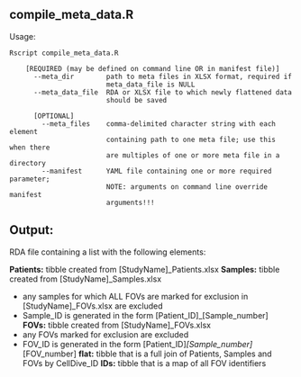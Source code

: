 ## compile_meta_data.R

Usage:  
```
Rscript compile_meta_data.R 
            
    [REQUIRED (may be defined on command line OR in manifest file)] 
      --meta_dir        path to meta files in XLSX format, required if 
                        meta_data_file is NULL
      --meta_data_file  RDA or XLSX file to which newly flattened data 
                        should be saved

      [OPTIONAL]
        --meta_files    comma-delimited character string with each element 
                        containing path to one meta file; use this when there 
                        are multiples of one or more meta file in a directory
        --manifest      YAML file containing one or more required parameter; 
                        NOTE: arguments on command line override manifest 
                        arguments!!!     
```
## Output:

RDA file containing a list with the following elements:

**Patients:** tibble created from [StudyName]_Patients.xlsx
**Samples:** tibble created from [StudyName]_Samples.xlsx
- any samples for which ALL FOVs are marked for exclusion in [StudyName]_FOVs.xlsx are excluded
- Sample_ID is generated in the form [Patient_ID]_[Sample_number]
**FOVs:** tibble created from [StudyName]_FOVs.xlsx
- any FOVs marked for exclusion are excluded
- FOV_ID is generated in the form [Patient_ID]_[Sample_number]_[FOV_number]
**flat:** tibble that is a full join of Patients, Samples and FOVs by CellDive_ID 
**IDs:** tibble that is a map of all FOV identifiers 
